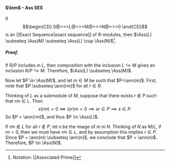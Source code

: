 #### $\lem$ – Ass SES
If $$\begin{CD}
0@>>>L@>>>M@>>>N@>>>0
\end{CD}$$is an [[Exact Sequence|exact sequence]] of $R$-modules, then $\Ass(L) \subseteq \Ass(M) \subseteq \Ass(L) \cup \Ass(N)$[^1].

##### *Proof.*
If $R/P$ includes in $L$, then composition with the inclusion $L\hookrightarrow M$ gives an inclusion $R/P \hookrightarrow M$. Therefore, $\Ass(L) \subseteq \Ass(M)$. 

Now let $P \in \Ass(M)$, and let $m \in M$ be such that $P=\ann(m)$. First, note that $P \subseteq \ann(rm)$ for all $r \in R$.

Thinking of $L$ as a submodule of $M$, suppose that there exists $r \notin P$ such that $rm \in L$. Then $$s(rm) = 0 \Longleftrightarrow (sr)m = 0 \implies sr \in P \implies s \in P.$$So $P = \ann(rm)$, and thus $P \in \Ass(L)$. 

If $rm \notin L$ for all $r \notin P$, let $n$ be the image of $m$ in $N$. Thinking of $N$ as $M/L$, if $rn = 0$, then we must have $rm \in L$, and by assumption this implies $r \in P$. Since $P = \ann(m) \subseteq \ann(n)$, we conclude that $P = \ann(n)$. Therefore, $P \in \Ass(N)$.

[^1]: Notation: [[Associated Prime]]